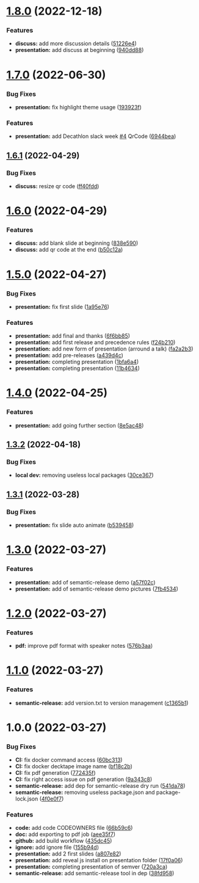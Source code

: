 # [1.8.0](https://github.com/slavazais-dav/semantic-version-presentation/compare/1.7.0...1.8.0) (2022-12-18)


### Features

* **discuss:** add more discussion details ([51226e4](https://github.com/slavazais-dav/semantic-version-presentation/commit/51226e488a58dd19753c6d3beb6eab080caf7b9b))
* **presentation:** add discuss at beginning ([940dd88](https://github.com/slavazais-dav/semantic-version-presentation/commit/940dd88abd2f5102d14e3b09a91ac5326826d054))

# [1.7.0](https://github.com/slavazais-dav/semantic-version-presentation/compare/1.6.1...1.7.0) (2022-06-30)


### Bug Fixes

* **presentation:** fix highlight theme usage ([193923f](https://github.com/slavazais-dav/semantic-version-presentation/commit/193923f6e7b87381d4e0634a12b83a459c681b79))


### Features

* **presentation:** add Decathlon slack week [#4](https://github.com/slavazais-dav/semantic-version-presentation/issues/4) QrCode ([6944bea](https://github.com/slavazais-dav/semantic-version-presentation/commit/6944beabd472ab2bfc8a7c51c5d7d5946cad747c))

## [1.6.1](https://github.com/slavazais-dav/semantic-version-presentation/compare/1.6.0...1.6.1) (2022-04-29)


### Bug Fixes

* **discuss:** resize qr code ([ff40fdd](https://github.com/slavazais-dav/semantic-version-presentation/commit/ff40fdd236754142a9f34f58f8f35ec8c8c88279))

# [1.6.0](https://github.com/slavazais-dav/semantic-version-presentation/compare/1.5.0...1.6.0) (2022-04-29)


### Features

* **discuss:** add blank slide at beginning ([838e590](https://github.com/slavazais-dav/semantic-version-presentation/commit/838e590b8ac23351dbdfe7204f675b4cfcb07333))
* **discuss:** add qr code at the end ([b50c12a](https://github.com/slavazais-dav/semantic-version-presentation/commit/b50c12a98b2434ca647d15170aa07d2ebd4f5041))

# [1.5.0](https://github.com/slavazais-dav/semantic-version-presentation/compare/1.4.0...1.5.0) (2022-04-27)


### Bug Fixes

* **presentation:** fix first slide ([1a95e76](https://github.com/slavazais-dav/semantic-version-presentation/commit/1a95e76349b2ec674961c61551bdbac911e9a779))


### Features

* **presentation:** add final and thanks ([6f6bb85](https://github.com/slavazais-dav/semantic-version-presentation/commit/6f6bb85cd7878fbe7a1b386a76ee645008653a99))
* **presentation:** add first release and precedence rules ([f24b210](https://github.com/slavazais-dav/semantic-version-presentation/commit/f24b210c28a53abc3b889a22fc6a803314ee75da))
* **presentation:** add new form of presentation (arround a talk) ([fa2a2b3](https://github.com/slavazais-dav/semantic-version-presentation/commit/fa2a2b386eee7b9180ec23c1fb0d4308f252ab42))
* **presentation:** add pre-releases ([a439d4c](https://github.com/slavazais-dav/semantic-version-presentation/commit/a439d4cd3c0430aaa04ffbd976df9544b8bc5576))
* **presentation:** completing presentation ([1bfa6a4](https://github.com/slavazais-dav/semantic-version-presentation/commit/1bfa6a48292bb4115385fa7b22b4354eea3269d3))
* **presentation:** completing presentation ([11b4634](https://github.com/slavazais-dav/semantic-version-presentation/commit/11b4634cfb70d941b39ae569ea7d06ddd8148884))

# [1.4.0](https://github.com/slavazais-dav/semantic-version-presentation/compare/1.3.2...1.4.0) (2022-04-25)


### Features

* **presentation:** add going further section ([8e5ac48](https://github.com/slavazais-dav/semantic-version-presentation/commit/8e5ac4886ff407a17f64203bbe8b29efbf67bb58))

## [1.3.2](https://github.com/slavazais-dav/semantic-version-presentation/compare/1.3.1...1.3.2) (2022-04-18)


### Bug Fixes

* **local dev:** removing useless local packages ([30ce367](https://github.com/slavazais-dav/semantic-version-presentation/commit/30ce367d6c65a45441b86522ec63f9515d1d8e64))

## [1.3.1](https://github.com/slavazais-dav/semantic-version-presentation/compare/1.3.0...1.3.1) (2022-03-28)


### Bug Fixes

* **presentation:** fix slide auto animate ([b539458](https://github.com/slavazais-dav/semantic-version-presentation/commit/b53945899f781fc7f73ce99b2237a9a70bccf7f8))

# [1.3.0](https://github.com/slavazais-dav/semantic-version-presentation/compare/1.2.0...1.3.0) (2022-03-27)


### Features

* **presentation:** add of semantic-release demo ([a57f02c](https://github.com/slavazais-dav/semantic-version-presentation/commit/a57f02c8976e8090243810d155c567e1f3cb05d0))
* **presentation:** add of semantic-release demo pictures ([7fb4534](https://github.com/slavazais-dav/semantic-version-presentation/commit/7fb45345c05eb757ab9d3658dcc061aab402ef28))

# [1.2.0](https://github.com/slavazais-dav/semantic-version-presentation/compare/1.1.0...1.2.0) (2022-03-27)


### Features

* **pdf:** improve pdf format with speaker notes ([576b3aa](https://github.com/slavazais-dav/semantic-version-presentation/commit/576b3aa417f594804d50ba1b15ff756c82085efd))

# [1.1.0](https://github.com/slavazais-dav/semantic-version-presentation/compare/1.0.0...1.1.0) (2022-03-27)


### Features

* **semantic-release:** add version.txt to version management ([c1365b1](https://github.com/slavazais-dav/semantic-version-presentation/commit/c1365b114fb35cff41d7a4c336340aa5c7a11d9e))

# 1.0.0 (2022-03-27)


### Bug Fixes

* **CI:** fix docker command access ([60bc313](https://github.com/slavazais-dav/semantic-version-presentation/commit/60bc313ea18f76f03dbe7e563b3d3c06fb1ffa7b))
* **CI:** fix docker decktape image name ([bf18c2b](https://github.com/slavazais-dav/semantic-version-presentation/commit/bf18c2bd55224e80bf45e44794f1b6a15af13236))
* **CI:** fix pdf generation ([772435f](https://github.com/slavazais-dav/semantic-version-presentation/commit/772435f94500195716ddda3170927e0e09299ae6))
* **CI:** fix right access issue on pdf generation ([9a343c8](https://github.com/slavazais-dav/semantic-version-presentation/commit/9a343c8b87ef907b5cead56fa6f68bf577b4e48e))
* **semantic-release:** add dep for semantic-release dry run ([541da78](https://github.com/slavazais-dav/semantic-version-presentation/commit/541da787bc75f4762eb6b46f2b0705600f53b194))
* **semantic-release:** removing useless package.json and package-lock.json ([4f0e0f7](https://github.com/slavazais-dav/semantic-version-presentation/commit/4f0e0f724fd6650b4754ff2bcddde812a53f44f9))


### Features

* **code:** add code CODEOWNERS file ([66b59c6](https://github.com/slavazais-dav/semantic-version-presentation/commit/66b59c665c24ce22b9bcb09489fdc06ae2b7cc3d))
* **doc:** add exporting to pdf job ([aee35f7](https://github.com/slavazais-dav/semantic-version-presentation/commit/aee35f7852911d885d826183c934aa39ea7cbb00))
* **github:** add build workflow ([435dc45](https://github.com/slavazais-dav/semantic-version-presentation/commit/435dc4572b5cf498130a821591406ca149e02585))
* **ignore:** add ignore file ([155b94d](https://github.com/slavazais-dav/semantic-version-presentation/commit/155b94da53a8e8fc8318af0f97c71f5a61ac0416))
* **presentation:** add 2 first slides ([a807e82](https://github.com/slavazais-dav/semantic-version-presentation/commit/a807e82503b44191eeba4baa1cc483a59bd6079e))
* **presentation:** add reveal js install on presentation folder ([17f0a06](https://github.com/slavazais-dav/semantic-version-presentation/commit/17f0a06ffe57f3de279871d5c99af4afe728c8fa))
* **presentation:** completing presentation of semver ([720a3ca](https://github.com/slavazais-dav/semantic-version-presentation/commit/720a3cac2efba23a9ad991d1bc99a8ec24773cab))
* **semantic-release:** add semantic-release tool in dep ([38fd958](https://github.com/slavazais-dav/semantic-version-presentation/commit/38fd9585089051a017686674e5ed036729e11c04))
